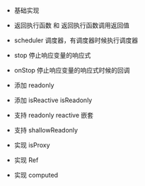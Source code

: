 - 基础实现

- 返回执行函数 和 返回执行函数调用返回值

- scheduler 调度器，有调度器时候执行调度器

- stop 停止响应变量的响应式

- onStop 停止响应变量的响应式时候的回调

- 添加 readonly

- 添加 isReactive isReadonly

- 支持 readonly reactive 嵌套

- 支持 shallowReadonly

- 实现 isProxy

- 实现 Ref

- 实现 computed
